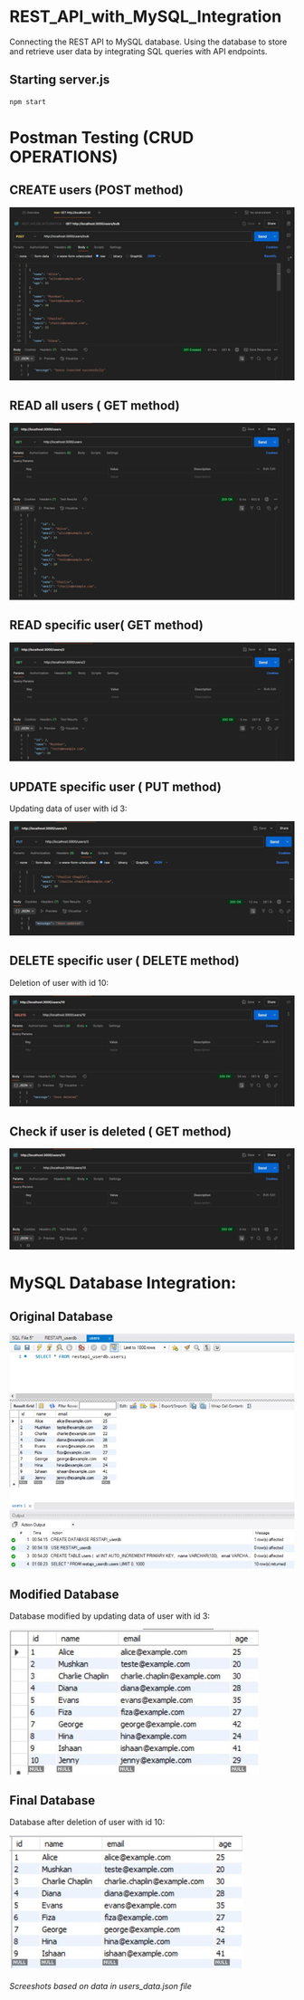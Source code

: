 # REST_API_with_MySQL_Integration

Connecting the REST API to MySQL database. Using the database to store and retrieve user data by integrating SQL queries with API endpoints.

## Starting server.js

```
npm start
```

# Postman Testing (CRUD OPERATIONS)

## CREATE users (POST method)

![POST.js](https://github.com/mushkan-kumari/REST_API_with_MySQL_Integration/blob/1bd59cc7ea90df4f980d3275d2e220070bfb2609/screenshots/POST.JPG)

## READ all users ( GET method)

![GET ALL](https://github.com/mushkan-kumari/REST_API_with_MySQL_Integration/blob/1bd59cc7ea90df4f980d3275d2e220070bfb2609/screenshots/GET_ALL.JPG)


## READ specific user( GET method)

![GET](https://github.com/mushkan-kumari/REST_API_with_MySQL_Integration/blob/1bd59cc7ea90df4f980d3275d2e220070bfb2609/screenshots/GET.JPG)


## UPDATE specific user ( PUT method)

Updating data of user with id 3:

![PUT](https://github.com/mushkan-kumari/REST_API_with_MySQL_Integration/blob/1bd59cc7ea90df4f980d3275d2e220070bfb2609/screenshots/PUT.JPG)


## DELETE specific user ( DELETE method)

Deletion of user with id 10:

![DELETE](https://github.com/mushkan-kumari/REST_API_with_MySQL_Integration/blob/1bd59cc7ea90df4f980d3275d2e220070bfb2609/screenshots/DELETE.JPG)


## Check if user is deleted ( GET method)

![GET](https://github.com/mushkan-kumari/REST_API_with_MySQL_Integration/blob/1bd59cc7ea90df4f980d3275d2e220070bfb2609/screenshots/CHECK_IF_DELETED.JPG)


# MySQL Database Integration: 

## Original Database

![original_database](https://github.com/mushkan-kumari/REST_API_with_MySQL_Integration/blob/1bd59cc7ea90df4f980d3275d2e220070bfb2609/screenshots/original_database.JPG)

## Modified Database

Database modified by updating data of user with id 3:

![updated_database](https://github.com/mushkan-kumari/REST_API_with_MySQL_Integration/blob/1bd59cc7ea90df4f980d3275d2e220070bfb2609/screenshots/updated_database.JPG)

## Final Database

Database after deletion of user with id 10:

![final_database](https://github.com/mushkan-kumari/REST_API_with_MySQL_Integration/blob/1bd59cc7ea90df4f980d3275d2e220070bfb2609/screenshots/final_database.JPG)

###### Screeshots based on data in users_data.json file







